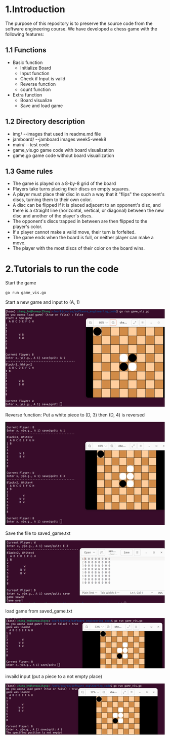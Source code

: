 # 1.Introduction
 The purpose of this repository is to preserve the source code from the software engineering course.
 We have developed a chess game with the following features:
## 1.1 Functions
 * Basic function
   * Initialize Board
   * Input function
   * Check if Input is vaild
   * Reverse function
   * count function
 * Extra function
   * Board visualize
   * Save and load game
## 1.2 Directory  description
* img/ --images that used in readme.md file
* jamboard/ --jamboard images week5-week8
* main/ --test code
* game_vis.go game code with board visualization
* game.go game code without board visuailization

## 1.3 Game rules
* The game is played on a 8-by-8 grid of the board
* Players take turns placing their discs on empty squares.
* A player must place their disc in such a way that it "flips" the opponent's discs, turning them
  to their own color.
* A disc can be flipped if it is placed adjacent to an opponent's disc, and there is a straight
  line (horizontal, vertical, or diagonal) between the new disc and another of the player's discs.
* The opponent's discs trapped in between are then flipped to the player's color.
* If a player cannot make a valid move, their turn is forfeited.
* The game ends when the board is full, or neither player can make a move.
* The player with the most discs of their color on the board wins.



# 2.Tutorials to run the code
Start the game
```
go run game_vis.go
```

Start a new game and input to (A, 1)

![start](img/newgame.png)

Reverse function: Put a white piece to (D, 3) then (D, 4) is reversed 

![start](img/reverse.png)

Save the file to saved_game.txt

![start](img/save.png)

load game from saved_game.txt

![start](img/load.png)

invaild input (put a piece to a not empty place)

![start](img/invaild.png)

